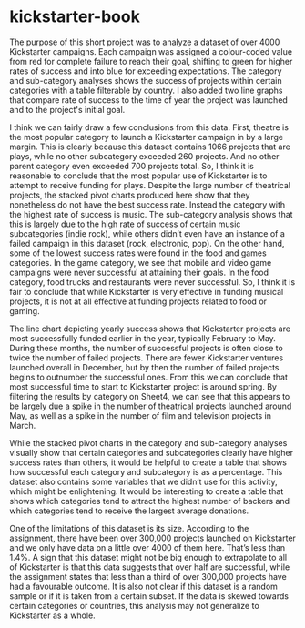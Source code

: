 # kickstarter-book

The purpose of this short project was to analyze a dataset of over 4000 Kickstarter campaigns.  Each campaign was assigned a colour-coded value from red for complete failure to reach their goal, shifting to green for higher rates of success and into blue for exceeding expectations.  The category and sub-category analyses shows the success of projects within certain categories with a table filterable by country. I also added two line graphs that compare rate of success to the time of year the project was launched and to the project's initial goal.

I think we can fairly draw a few conclusions from this data.  First, theatre is the most popular category to launch a Kickstarter campaign in by a large margin.  This is clearly because this dataset contains 1066 projects that are plays, while no other subcategory exceeded 260 projects.  And no other parent category even exceeded 700 projects total.  So, I think it is reasonable to conclude that the most popular use of Kickstarter is to attempt to receive funding for plays.  Despite the large number of theatrical projects, the stacked pivot charts produced here show that they nonetheless do not have the best success rate.  Instead the category with the highest rate of success is music.  The sub-category analysis shows that this is largely due to the high rate of success of certain music subcategories (indie rock), while others didn’t even have an instance of a failed campaign in this dataset (rock, electronic, pop).  On the other hand, some of the lowest success rates were found in the food and games categories.  In the game category, we see that mobile and video game campaigns were never successful at attaining their goals.  In the food category, food trucks and restaurants were never successful.   So, I think it is fair to conclude that while Kickstarter is very effective in funding musical projects, it is not at all effective at funding projects related to food or gaming.

The line chart depicting yearly success shows that Kickstarter projects are most successfully funded earlier in the year, typically February to May.  During these months, the number of successful projects is often close to twice the number of failed projects.  There are fewer Kickstarter ventures launched overall in December, but by then the number of failed projects begins to outnumber the successful ones.  From this we can conclude that most successful time to start to Kickstarter project is around spring.  By filtering the results by category on Sheet4, we can see that this appears to be largely due a spike in the number of theatrical projects launched around May, as well as a spike in the number of film and television projects in March.

While the stacked pivot charts in the category and sub-category analyses visually show that certain categories and subcategories clearly have higher success rates than others, it would be helpful to create a table that shows how successful each category and subcategory is as a percentage.  This dataset also contains some variables that we didn’t use for this activity, which might be enlightening.  It would be interesting to create a table that shows which categories tend to attract the highest number of backers and which categories tend to receive the largest average donations.
		
One of the limitations of this dataset is its size.  According to the assignment, there have been over 300,000 projects launched on Kickstarter and we only have data on a little over 4000 of them here.  That’s less than 1.4%.  A sign that this dataset might not be big enough to extrapolate to all of Kickstarter is that this data suggests that over half are successful, while the assignment states that less than a third of over 300,000 projects have had a favourable outcome.  It is also not clear if this dataset is a random sample or if it is taken from a certain subset.  If the data is skewed towards certain categories or countries, this analysis may not generalize to Kickstarter as a whole.  
